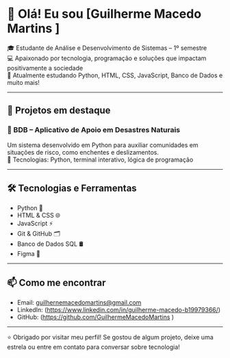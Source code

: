 # 👋 Olá! Eu sou [Guilherme Macedo Martins ]

🎓 Estudante de Análise e Desenvolvimento de Sistemas – 1º semestre  
💻 Apaixonado por tecnologia, programação e soluções que impactam positivamente a sociedade  
🌱 Atualmente estudando Python, HTML, CSS, JavaScript, Banco de Dados e muito mais!

---

## 🚀 Projetos em destaque

### 🔹 BDB – Aplicativo de Apoio em Desastres Naturais
Um sistema desenvolvido em Python para auxiliar comunidades em situações de risco, como enchentes e deslizamentos.  
🧠 Tecnologias: Python, terminal interativo, lógica de programação  


---

## 🛠️ Tecnologias e Ferramentas

- Python 🐍
- HTML & CSS 🌐
- JavaScript ⚡
- Git & GitHub 🗂️
- Banco de Dados SQL 🛢️
- Figma 🎨

---




## 📫 Como me encontrar

- Email: guilhernemacedomartins@gmail.com
- LinkedIn: (https://www.linkedin.com/in/guilherme-macedo-b19979366/)
- GitHub: (https://github.com/GuilhermeMacedoMartins )

---

⭐ Obrigado por visitar meu perfil! Se gostou de algum projeto, deixe uma estrela ou entre em contato para conversar sobre tecnologia!
